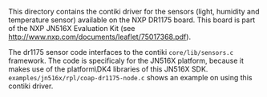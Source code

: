 This directory contains the contiki driver for the sensors (light, humidity and temperature sensor) available on the 
NXP DR1175 board. This board is part of the NXP JN516X Evaluation Kit (see http://www.nxp.com/documents/leaflet/75017368.pdf). 

The dr1175 sensor code interfaces to the contiki `core/lib/sensors.c` framework.
The code is specificaly for the JN516X platform, because it makes use of the platform\DK4 libraries 
of this JN516X SDK.
`examples/jn516x/rpl/coap-dr1175-node.c` shows an example on using this contiki driver.
